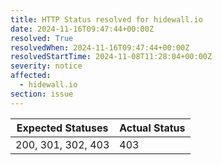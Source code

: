 ```yaml
---
title: HTTP Status resolved for hidewall.io
date: 2024-11-16T09:47:44+00:00Z
resolved: True
resolvedWhen: 2024-11-16T09:47:44+00:00Z
resolvedStartTime: 2024-11-08T11:28:04+00:00Z
severity: notice
affected:
  - hidewall.io
section: issue
---
```


| Expected Statuses | Actual Status  |
|-------------------|----------------|
| 200, 301, 302, 403 | 403 |
